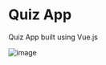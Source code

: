 # Quiz App

Quiz App built using Vue.js

![image](https://user-images.githubusercontent.com/22463788/162698469-76294881-542e-49fb-8e4e-61d3f760f007.png)
